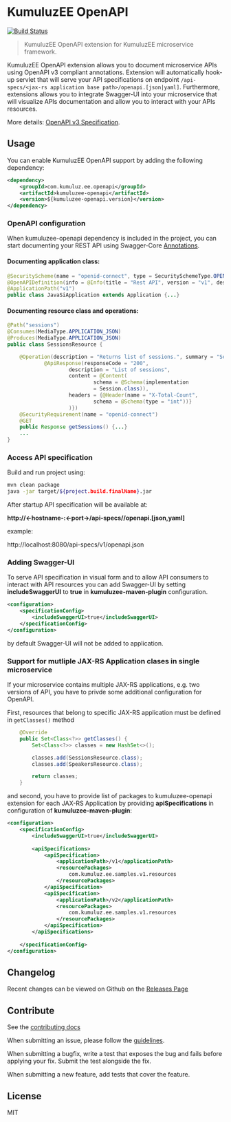 # KumuluzEE OpenAPI
[![Build Status](https://img.shields.io/travis/kumuluz/kumuluzee-openapi/master.svg?style=flat)](https://travis-ci.org/kumuluz/kumuluzee-openapi)

> KumuluzEE OpenAPI extension for KumuluzEE microservice framework. 

KumuluzEE OpenAPI extension allows you to document microservice APIs using OpenAPI v3 compliant annotations. Extension will automatically hook-up servlet that will 
serve your API specifications on endpoint ```/api-specs/<jax-rs application base path>/openapi.[json|yaml]```. Furthermore, extensions allows you to integrate Swagger-UI into your
microservice that will visualize APIs documentation and allow you to interact with your APIs resources.
 
More details: [OpenAPI v3 Specification](https://github.com/OAI/OpenAPI-Specification/blob/master/versions/3.0.0.md).

## Usage

You can enable KumuluzEE OpenAPI support by adding the following dependency:
```xml
<dependency>
    <groupId>com.kumuluz.ee.openapi</groupId>
    <artifactId>kumuluzee-openapi</artifactId>
    <version>${kumuluzee-openapi.version}</version>
</dependency>
```

### OpenAPI configuration

When kumuluzee-openapi dependency is included in the project, you can start documenting your REST API using Swagger-Core [Annotations](https://github.com/swagger-api/swagger-core/wiki/Annotations-2.X).

#### Documenting application class:
```java
@SecurityScheme(name = "openid-connect", type = SecuritySchemeType.OPENIDCONNECT, openIdConnectUrl = "http://auth-server-url/.well-known/openid-configuration")
@OpenAPIDefinition(info = @Info(title = "Rest API", version = "v1", description = "JavaSI API for managing conference.", security = @SecurityRequirement(name = "openid-connect"), servers = @Server(url ="http://localhost:8080/v1")))
@ApplicationPath("v1")
public class JavaSiApplication extends Application {...}
```


#### Documenting resource class and operations:
```java
@Path("sessions")
@Consumes(MediaType.APPLICATION_JSON)
@Produces(MediaType.APPLICATION_JSON)
public class SessionsResource {

    @Operation(description = "Returns list of sessions.", summary = "Sessions list", tags = "sessions", responses = {
            @ApiResponse(responseCode = "200",
                    description = "List of sessions",
                    content = @Content(
                            schema = @Schema(implementation
                            = Session.class)),
                    headers = {@Header(name = "X-Total-Count",
                            schema = @Schema(type = "int"))}
                    )})
    @SecurityRequirement(name = "openid-connect")
    @GET
    public Response getSessions() {...} 
    ...
}
```

### Access API specification

Build and run project using:

```bash
mvn clean package
java -jar target/${project.build.finalName}.jar
```


After startup API specification will be available at:

**http://<-hostname-:<-port->/api-specs/<application-base-path>/openapi.[json,yaml]**

example:

http://localhost:8080/api-specs/v1/openapi.json


### Adding Swagger-UI

To serve API specification in visual form and to allow API consumers to interact with API resources you can add Swagger-UI by setting 
 **includeSwaggerUI** to ****true**** in **kumuluzee-maven-plugin** configuration.

```xml
<configuration>
    <specificationConfig>
        <includeSwaggerUI>true</includeSwaggerUI>
    </specificationConfig>
</configuration>
```

by default Swagger-UI will not be added to application.


### Support for mutliple JAX-RS Application clases in single microservice

If your microservice contains multiple JAX-RS applications, e.g. two versions of API, you have to privde some additional configuration for OpenAPI.

First, resources that belong to specific JAX-RS application must be defined in ```getClasses()``` method

```java
    @Override
    public Set<Class<?>> getClasses() {
        Set<Class<?>> classes = new HashSet<>();

        classes.add(SessionsResource.class);
        classes.add(SpeakersResource.class);

        return classes;
    }
```

and second, you have to provide list of packages to kumuluzee-openapi extension for each JAX-RS Application by providing **apiSpecifications** in configuration of **kumuluzee-maven-plugin**:

```xml
<configuration>
    <specificationConfig>
        <includeSwaggerUI>true</includeSwaggerUI>
        
        <apiSpecifications>
            <apiSpecification>
                <applicationPath>/v1</applicationPath>
                <resourcePackages>
                    com.kumuluz.ee.samples.v1.resources
                </resourcePackages>
            </apiSpecification>
            <apiSpecification>
                <applicationPath>/v2</applicationPath>
                <resourcePackages>
                    com.kumuluz.ee.samples.v1.resources
                </resourcePackages>
            </apiSpecification>
        </apiSpecifications>
        
    </specificationConfig>
</configuration>
```

## Changelog

Recent changes can be viewed on Github on the [Releases Page](https://github.com/kumuluz/kumuluzee-openapi/releases)


## Contribute

See the [contributing docs](https://github.com/kumuluz/kumuluzee-openapi/blob/master/CONTRIBUTING.md)

When submitting an issue, please follow the 
[guidelines](https://github.com/kumuluz/kumuluzee-openapi/blob/master/CONTRIBUTING.md#bugs).

When submitting a bugfix, write a test that exposes the bug and fails before applying your fix. Submit the test 
alongside the fix.

When submitting a new feature, add tests that cover the feature.


## License

MIT
